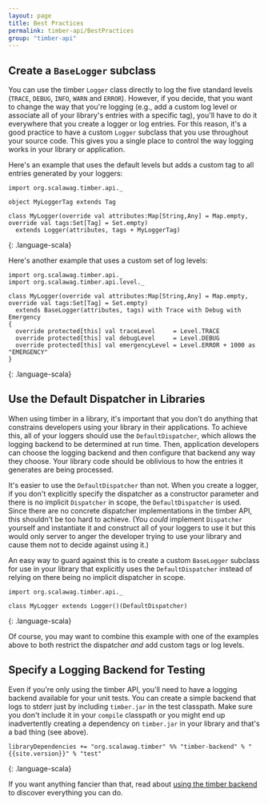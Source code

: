 ```yaml
---
layout: page
title: Best Practices
permalink: timber-api/BestPractices
group: "timber-api"
---
```


## Create a `BaseLogger` subclass

You can use the timber `Logger` class directly to log the five standard levels (`TRACE`, `DEBUG`, `INFO`, `WARN` and
`ERROR`).  However, if you decide, that you want to change the way that you're logging (e.g., add a custom log level
or associate all of your library's entries with a specific tag), you'll have to do it everywhere that you create a
logger or log entries.  For this reason, it's a good practice to have a custom `Logger` subclass that you use
throughout your source code.  This gives you a single place to control the way logging works in your library or
application.

Here's an example that uses the default levels but adds a custom tag to all entries generated by your loggers:

~~~~
import org.scalawag.timber.api._

object MyLoggerTag extends Tag

class MyLogger(override val attributes:Map[String,Any] = Map.empty, override val tags:Set[Tag] = Set.empty)
  extends Logger(attributes, tags + MyLoggerTag)
~~~~
{: .language-scala}

Here's another example that uses a custom set of log levels:

~~~~
import org.scalawag.timber.api._
import org.scalawag.timber.api.level._

class MyLogger(override val attributes:Map[String,Any] = Map.empty, override val tags:Set[Tag] = Set.empty)
  extends BaseLogger(attributes, tags) with Trace with Debug with Emergency
{
  override protected[this] val traceLevel     = Level.TRACE
  override protected[this] val debugLevel     = Level.DEBUG
  override protected[this] val emergencyLevel = Level.ERROR + 1000 as "EMERGENCY"
}
~~~~
{: .language-scala}


## Use the Default Dispatcher in Libraries

When using timber in a library, it's important that you don't do anything that constrains developers using
your library in their applications.  To achieve this, all of your loggers should use the `DefaultDispatcher`,
which allows the logging backend to be determined at run time.  Then, application developers can choose the
logging backend and then configure that backend any way they choose.  Your library code should be oblivious to how
the entries it generates are being processed.

It's easier to use the `DefaultDispatcher` than not.  When you create a logger, if you don't explicitly specify
the dispatcher as a constructor parameter and there is no implicit `Dispatcher` in scope, the `DefaultDispatcher` is
used. Since there are no concrete dispatcher implementations in the timber API, this shouldn't be too hard to achieve.
(You _could_ implement `Dispatcher` yourself and instantiate it and construct all of your loggers to use it but this
would only server to anger the developer trying to use your library and cause them not to decide against using it.)

An easy way to guard against this is to create a custom `BaseLogger` subclass for use in your library that explicitly
uses the `DefaultDispatcher` instead of relying on there being no implicit dispatcher in scope.

~~~~
import org.scalawag.timber.api._

class MyLogger extends Logger()(DefaultDispatcher)
~~~~
{: .language-scala}

Of course, you may want to combine this example with one of the examples above to both restrict the dispatcher _and_
add custom tags or log levels.

## Specify a Logging Backend for Testing

Even if you're only using the timber API, you'll need to have a logging backend available for your unit tests.  You
can create a simple backend that logs to stderr just by including `timber.jar` in the test classpath.  Make sure you
don't include it in your `compile` classpath or you might end up inadvertently creating a dependency on `timber.jar`
in your library and that's a bad thing (see above).

~~~~
libraryDependencies += "org.scalawag.timber" %% "timber-backend" % "{{site.version}}" % "test"
~~~~
{: .language-scala}

If you want anything fancier than that, read about [using the timber backend](../timber-backend/GettingStarted) to discover
everything you can do.
